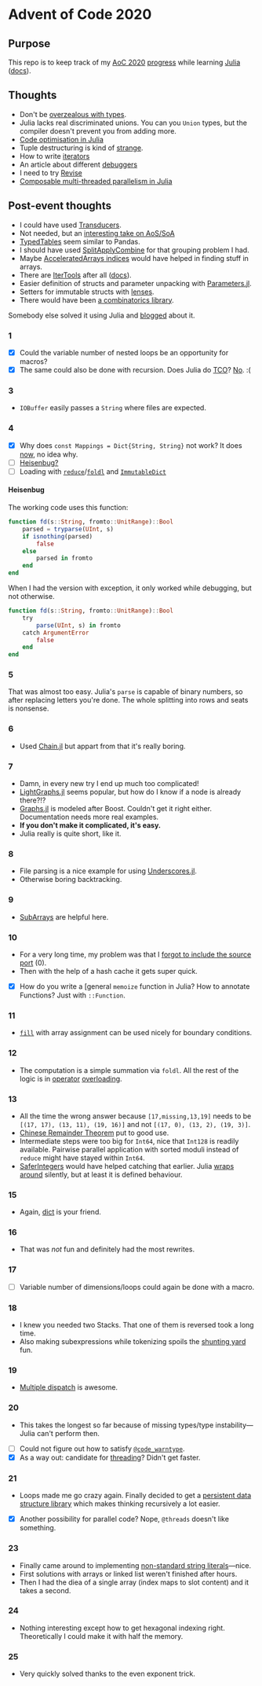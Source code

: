 # Advent of Code 2020

## Purpose

This repo is to keep track of my [AoC 2020][aoc] [progress] while learning [Julia][] ([docs]).

## Thoughts

- Don't be [overzealous with types](https://stackoverflow.com/a/56430371/581002).
- Julia lacks real discriminated unions. You can you `Union` types, but the compiler doesn't prevent you from adding more.
- [Code optimisation in Julia](https://techytok.com/code-optimisation-in-julia/)
- Tuple destructuring is kind of [strange](https://github.com/JuliaLang/julia/pull/23337]).
- How to write [iterators](https://julialang.org/blog/2018/07/iterators-in-julia-0.7/)
- An article about different [debuggers](https://julialang.org/blog/2019/03/debuggers/)
- I need to try [Revise](https://github.com/timholy/Revise.jl)
- [Composable multi-threaded parallelism in Julia](https://julialang.org/blog/2019/07/multithreading/)

## Post-event thoughts

- I could have used [Transducers](https://github.com/JuliaFolds/Transducers.jl).
- Not needed, but an [interesting take on AoS/SoA](https://github.com/JuliaArrays/StructArrays..jl)
- [TypedTables](https://github.com/JuliaData/TypedTables.jl) seem similar to Pandas.
- I should have used [SplitApplyCombine](https://github.com/JuliaData/SplitApplyCombine.jl) for that grouping problem I had.
- Maybe [AcceleratedArrays indices](https://github.com/andyferris/AcceleratedArrays.jl) would have helped in finding stuff in arrays.
- There are [IterTools](https://github.com/JuliaCollections/IterTools.jl) after all ([docs](https://juliacollections.github.io/IterTools.jl/latest/)).
- Easier definition of structs and parameter unpacking with [Parameters.jl](https://github.com/mauro3/Parameters.jl).
- Setters for immutable structs with [lenses](https://github.com/jw3126/Setfield.jl).
- There would have been [a combinatorics library](https://github.com/JuliaMath/Combinatorics.jl).

Somebody else solved it using Julia and [blogged](https://blog.kdheepak.com/advent-of-code-2020-retrospective.html) about it.

### 1

- [x] Could the variable number of nested loops be an opportunity for macros?
- [x] The same could also be done with recursion. Does Julia do [TCO][]? [No][notco]. :(

### 3

- `IOBuffer` easily passes a `String` where files are expected.

### 4

- [x] Why does `const Mappings = Dict{String, String}` not work? It does [now](https://github.com/CmdQ/AoC2020/commit/e2c14ecce1fcd80a8872ccf5ce800d1537a1a867), no idea why.
- [ ] [Heisenbug?][heisenbug4]
- [ ] Loading with [`reduce`][reduce]/[`foldl`][foldl] and [`ImmutableDict`][ImmutableDict]

#### Heisenbug

The working code uses this function:

```julia
function fd(s::String, fromto::UnitRange)::Bool
    parsed = tryparse(UInt, s)
    if isnothing(parsed)
        false
    else
        parsed in fromto
    end
end
```

When I had the version with exception, it only worked while debugging, but not otherwise.

```julia
function fd(s::String, fromto::UnitRange)::Bool
    try
        parse(UInt, s) in fromto
    catch ArgumentError
        false
    end
end
```

### 5

That was almost too easy. Julia's `parse` is capable of binary numbers, so after replacing letters you're done.
The whole splitting into rows and seats is nonsense.

### 6

- Used [Chain.jl][chain_jl] but appart from that it's really boring.

### 7

- Damn, in every new try I end up much too complicated!
- [LightGraphs.jl][lightgraphs_jl] seems popular, but how do I know if a node is already there?!?
- [Graphs.jl][graphs_jl] is modeled after Boost. Couldn't get it right either. Documentation needs more real examples.
- **If you don't make it complicated, it's easy.**
- Julia really is quite short, like it.

### 8

- File parsing is a nice example for using [Underscores.jl][underscores].
- Otherwise boring backtracking.

### 9

- [SubArrays][] are helpful here.

### 10

- For a very long time, my problem was that I [forgot to include the source port][reddit10] (0).
- Then with the help of a hash cache it gets super quick.
- [x] How do you write a [general `memoize` function in Julia? How to annotate Functions? Just with `::Function`.

### 11

- [`fill`][fill] with array assignment can be used nicely for boundary conditions.

### 12

- The computation is a simple summation via `foldl`. All the rest of the logic is in [operator][] [overloading][].

### 13

- All the time the wrong answer because `[17,missing,13,19]` needs to be `[(17, 17), (13, 11), (19, 16)]` and not `[(17, 0), (13, 2), (19, 3)]`.
- [Chinese Remainder Theorem][crt] put to good use.
- Intermediate steps were too big for `Int64`, nice that `Int128` is readily available. Pairwise parallel application with sorted moduli instead of `reduce` might have stayed within `Int64`.
- [SaferIntegers][saferintegers_jl] would have helped catching that earlier. Julia [wraps around][overflows] silently, but at least it is defined behaviour.

### 15

- Again, [dict][] is your friend.

### 16

- That was *not* fun and definitely had the most rewrites.

### 17

- [ ] Variable number of dimensions/loops could again be done with a macro.

### 18

- I knew you needed two Stacks. That one of them is reversed took a long time.
- Also making subexpressions while tokenizing spoils the [shunting yard][shunting] fun.

### 19

- [Multiple dispatch][dispatch] is awesome.

### 20

- This takes the longest so far because of missing types/type instability—Julia can't perform then.
- [ ] Could not figure out how to satisfy [`@code_warntype`][warntype].
- [x] As a way out: candidate for [threading][]? Didn't get faster.

### 21

- Loops made me go crazy again. Finally decided to get a [persistent data structure library][functional_ds] which makes thinking recursively a lot easier.
- [x] Another possibility for parallel code? Nope, `@threads` doesn't like something.

### 23

- Finally came around to implementing [non-standard string literals][strings]—nice.
- First solutions with arrays or linked list weren't finished after hours.
- Then I had the diea of a single array (index maps to slot content) and it takes a second.

### 24

- Nothing interesting except how to get hexagonal indexing right. Theoretically I could make it with half the memory.

### 25

- Very quickly solved thanks to the even exponent trick.

[aoc]: https://adventofcode.com/
[chain_jl]: https://github.com/jkrumbiegel/Chain.jl
[crt]: https://en.wikipedia.org/wiki/Chinese_remainder_theorem
[dict]: https://docs.julialang.org/en/v1/base/collections/#Base.Dict
[dispatch]: https://docs.julialang.org/en/v1/manual/methods/
[docs]: https://docs.julialang.org/en/v1/
[fill]: https://docs.julialang.org/en/v1/base/arrays/#Base.fill
[foldl]: https://docs.julialang.org/en/v1/base/collections/#Base.foldl-Tuple{Any,Any}
[functional_ds]: https://github.com/JuliaCollections/FunctionalCollections.jl
[graphs_jl]: https://graphsjl-docs.readthedocs.io/en/latest/
[heisenbug4]: https://stackoverflow.com/questions/65140849/
[ImmutableDict]: https://docs.julialang.org/en/v1/base/collections/#Base.ImmutableDict
[julia]: https://julialang.org/
[lightgraphs_jl]: https://github.com/JuliaGraphs/LightGraphs.jl
[notco]: https://groups.google.com/g/julia-dev/c/POP6YXCnP-k/m/vTxLngw_jSIJ
[operator]: https://docs.julialang.org/en/v1/devdocs/ast/#Operators
[overflows]: https://docs.julialang.org/en/v1/manual/integers-and-floating-point-numbers/#Overflow-behavior
[overloading]: https://docs.julialang.org/en/v1/manual/methods/
[progress]: https://adventofcode.com/2020
[reddit10]: https://www.reddit.com/r/adventofcode/comments/kd0ksw/2020_day_10_part_2_always_the_same_wrong_example/
[reduce]: https://docs.julialang.org/en/v1/base/collections/#Base.reduce-Tuple{Any,Any}
[saferintegers_jl]: https://github.com/JeffreySarnoff/SaferIntegers.jl
[shunting]: https://en.wikipedia.org/wiki/Shunting-yard_algorithm
[strings]: https://docs.julialang.org/en/v1/manual/metaprogramming/#Non-Standard-String-Literals
[subarrays]: https://docs.julialang.org/en/v1/devdocs/subarrays/
[tco]: https://en.wikipedia.org/wiki/Tail_call
[threading]: https://docs.julialang.org/en/v1/manual/parallel-computing/
[underscores]: https://c42f.github.io/Underscores.jl/stable/
[warntype]: https://docs.julialang.org/en/v1/manual/performance-tips/#man-code-warntype
